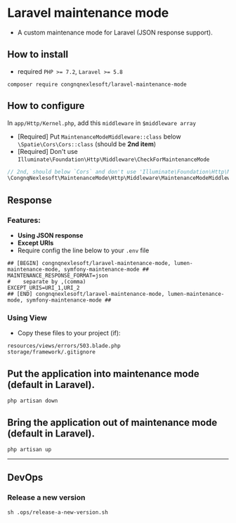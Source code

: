 # Laravel maintenance mode
- A custom maintenance mode for Laravel (JSON response support).

## How to install
- required `PHP >= 7.2`, `Laravel >= 5.8`
```
composer require congnqnexlesoft/laravel-maintenance-mode
```

## How to configure
In `app/Http/Kernel.php`, add this `middleware` in `$middleware array` 
- [Required] Put `MaintenanceModeMiddleware::class` below `\Spatie\Cors\Cors::class`  (should be **2nd item**)
- [Required] Don't use `Illuminate\Foundation\Http\Middleware\CheckForMaintenanceMode`
```PHP
// 2nd, should below `Cors` and don't use 'Illuminate\Foundation\Http\Middleware\CheckForMaintenanceMode'
\CongnqNexlesoft\MaintenanceMode\Http\Middleware\MaintenanceModeMiddleware::class,
```

## Response
### Features:
- **Using JSON response**
- **Except URIs**
- Require config the line below to your `.env` file
```dotenv
## [BEGIN] congnqnexlesoft/laravel-maintenance-mode, lumen-maintenance-mode, symfony-maintenance-mode ##
MAINTENANCE_RESPONSE_FORMAT=json
#    separate by ,(comma)
EXCEPT_URIS=URI_1,URI_2
## [END] congnqnexlesoft/laravel-maintenance-mode, lumen-maintenance-mode, symfony-maintenance-mode ##
```
### Using View
- Copy these files to your project (if):
```
resources/views/errors/503.blade.php
storage/framework/.gitignore
```

## Put the application into maintenance mode (default in Laravel).
```shell
php artisan down
```
## Bring the application out of maintenance mode (default in Laravel).
```shell
php artisan up
```

---
## DevOps
### Release a new version
```shell
sh .ops/release-a-new-version.sh
```
